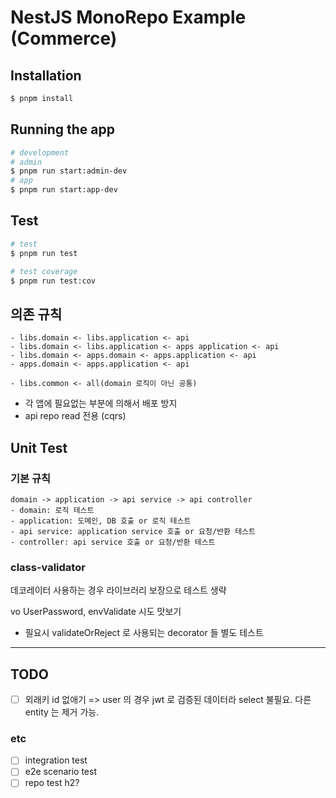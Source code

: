 # NestJS MonoRepo Example (Commerce)

## Installation

```bash
$ pnpm install
```

## Running the app

```bash
# development
# admin
$ pnpm run start:admin-dev
# app
$ pnpm run start:app-dev
```

## Test

```bash
# test
$ pnpm run test

# test coverage
$ pnpm run test:cov
```

## 의존 규칙
```
- libs.domain <- libs.application <- api
- libs.domain <- libs.application <- apps application <- api
- libs.domain <- apps.domain <- apps.application <- api
- apps.domain <- apps.application <- api

- libs.common <- all(domain 로직이 아닌 공통)
```
- 각 앱에 필요없는 부분에 의해서 배포 방지
- api repo read 전용 (cqrs)

## Unit Test
### 기본 규칙
```
domain -> application -> api service -> api controller
- domain: 로직 테스트
- application: 도메인, DB 호출 or 로직 테스트
- api service: application service 호출 or 요청/반환 테스트
- controller: api service 호출 or 요청/반환 테스트
```

### class-validator
데코레이터 사용하는 경우 라이브러리 보장으로 테스트 생략 

vo UserPassword, envValidate 시도 맛보기 

- 필요시 validateOrReject 로 사용되는 decorator 들 별도 테스트

---

## TODO
- [ ] 외래키 id 없애기
=> user 의 경우 jwt 로 검증된 데이터라 select 불필요. 다른 entity 는 제거 가능.

### etc
- [ ] integration test
- [ ] e2e scenario test
- [ ] repo test h2?